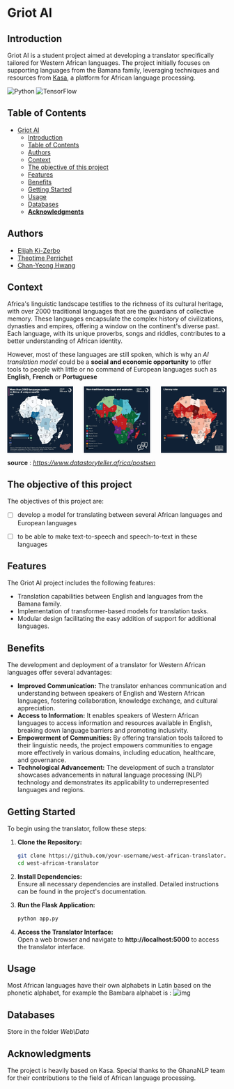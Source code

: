 # Griot AI

## Introduction

Griot AI is a student project aimed at developing a translator specifically tailored for Western African languages. The project initially focuses on supporting languages from the Bamana family, leveraging techniques and resources from [Kasa](https://github.com/GhanaNLP/kasa), a platform for African language processing.

![Python](https://img.shields.io/badge/python-3670A0?style=for-the-badge&logo=python&logoColor=ffdd54) ![TensorFlow](https://img.shields.io/badge/TensorFlow-%23FF6F00.svg?style=for-the-badge&logo=TensorFlow&logoColor=white)

## Table of Contents

- [Griot AI](#griot-ai)
  - [Introduction](#introduction)
  - [Table of Contents](#table-of-contents)
  - [Authors](#authors)
  - [Context](#context)
  - [The objective of this project](#the-objective-of-this-project)
  - [Features](#features)
  - [Benefits](#benefits)
  - [Getting Started](#getting-started)
  - [Usage](#usage)
  - [Databases](#databases)
  - [**Acknowledgments**](#acknowledgments)

## Authors

- [Elijah Ki-Zerbo](https://github.com/Waranika)
- [Theotime Perrichet](https://github.com/TheoTime01)
- [Chan-Yeong Hwang]()

## Context

Africa's linguistic landscape testifies to the richness of its cultural heritage, with over 2000 traditional languages that are the guardians of collective memory. These languages encapsulate the complex history of civilizations, dynasties and empires, offering a window on the continent's diverse past. Each language, with its unique proverbs, songs and riddles, contributes to a better understanding of African identity.

However, most of these languages are still spoken, which is why an *AI translation model* could be a **social and economic opportunity** to offer tools to people with little or no command of European languages such as **English**, **French** or **Portuguese**

<div style="display: flex; justify-content: space-between;">
    <img src="images/p1.jpg" alt="img1" style="width: 30%;">
    <img src="images/p3.jpg" alt="img2" style="width: 30%;">
    <img src="images/p2.jpg" alt="img3" style="width: 30%;">
</div>

**source** : *https://www.datastoryteller.africa/postsen*

## The objective of this project

The objectives of this project are:

- [ ] develop a model for translating between several African languages and European languages
- [ ] to be able to make text-to-speech and speech-to-text in these languages


## Features

The Griot AI project includes the following features:

- Translation capabilities between English and languages from the Bamana family.
- Implementation of transformer-based models for translation tasks.
- Modular design facilitating the easy addition of support for additional languages.

## Benefits

The development and deployment of a translator for Western African languages offer several advantages:

- **Improved Communication:** The translator enhances communication and understanding between speakers of English and Western African languages, fostering collaboration, knowledge exchange, and cultural appreciation.
- **Access to Information:** It enables speakers of Western African languages to access information and resources available in English, breaking down language barriers and promoting inclusivity.
- **Empowerment of Communities:** By offering translation tools tailored to their linguistic needs, the project empowers communities to engage more effectively in various domains, including education, healthcare, and governance.
- **Technological Advancement:** The development of such a translator showcases advancements in natural language processing (NLP) technology and demonstrates its applicability to underrepresented languages and regions.

## Getting Started

To begin using the translator, follow these steps:

1. **Clone the Repository:**

   ```bash
   git clone https://github.com/your-username/west-african-translator.git
   cd west-african-translator
   ```

2. **Install Dependencies:**  
   Ensure all necessary dependencies are installed. Detailed instructions can be found in the project's documentation.

3. **Run the Flask Application:**

   ```bash
   python app.py
   ```

4. **Access the Translator Interface:**  
   Open a web browser and navigate to **http://localhost:5000** to access the translator interface.

## Usage

Most African languages have their own alphabets in Latin based on the phonetic alphabet, for example the Bambara alphabet is :
![img](https://www.omniglot.com/images/writing/bambara.gif)

## Databases

Store in the folder *Web\Data*


## **Acknowledgments**

The project is heavily based on Kasa.
Special thanks to the GhanaNLP team for their contributions to the field of African language processing.
